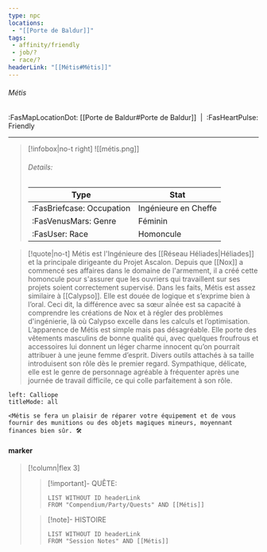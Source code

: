 ```yaml
---
type: npc
locations:
 - "[[Porte de Baldur]]"
tags:
 - affinity/friendly
 - job/?
 - race/?
headerLink: "[[Métis#Métis]]"
---
```

###### Métis
<span class="sub2">:FasMapLocationDot: [[Porte de Baldur#Porte de Baldur]]&nbsp;&nbsp;|&nbsp;&nbsp;:FasHeartPulse: Friendly </span>
___

> [!infobox|no-t right]
> ![[métis.png]]
> ###### Details:
> | Type | Stat |
> | ---- | ---- |
> | :FasBriefcase: Occupation | Ingénieure en Cheffe |
> | :FasVenusMars: Genre | Féminin |
> | :FasUser: Race | Homoncule |
<span class="clearfix"></span>

> [!quote|no-t]
>Métis est l'Ingénieure des [[Réseau Héliades|Héliades]] et la principale dirigeante du Projet Ascalon. Depuis que [[Nox]] a commencé ses affaires dans le domaine de l'armement, il a créé cette homoncule pour s'assurer que les ouvriers qui travaillent sur ses projets soient correctement supervisé. Dans les faits, Métis est assez similaire à [[Calypso]]. Elle est douée de logique et s’exprime bien à l’oral. Ceci dit, la différence avec sa sœur aînée est sa capacité à comprendre les créations de Nox et à régler des problèmes d'ingénierie, là où Calypso excelle dans les calculs et l’optimisation. L’apparence de Métis est simple mais pas désagréable. Elle porte des vêtements masculins de bonne qualité qui, avec quelques froufrous et accessoires lui donnent un léger charme innocent qu’on pourrait attribuer à une jeune femme d’esprit. Divers outils attachés à sa taille introduisent son rôle dès le premier regard. Sympathique, délicate, elle est le genre de personnage agréable à fréquenter après une journée de travail difficile, ce qui colle parfaitement à son rôle.

```dialogue
left: Calliope
titleMode: all

<Métis se fera un plaisir de réparer votre équipement et de vous fournir des munitions ou des objets magiques mineurs, moyennant finances bien sûr. 🛠️ 
```

#### marker
> [!column|flex 3]
>> [!important]- QUÊTE:
>>```dataview
>>LIST WITHOUT ID headerLink
>>FROM "Compendium/Party/Quests" AND [[Métis]]
>
>>[!note]- HISTOIRE
>>```dataview
>>LIST WITHOUT ID headerLink
>>FROM "Session Notes" AND [[Métis]]

